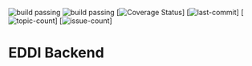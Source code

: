 ![build passing](https://badgen.net/badge/version/3.15.0/blue)
![build passing](https://badgen.net/badge/coverage/78.11%25/green)
[![Coverage Status][coveralls-src]]
[![last-commit][commit]]
[![topic-count][topic]]
[![issue-count][issue]]

[coveralls-src]: https://badgen.net/github/checks/testHTI/htiTest/develop/

[commit]: https://badgen.net/github/last-commit/testHTI/htiTest/develop/

[topic]: https://badgen.net/github/branches/testHTI/htiTest/



[issue]: https://badgen.net/github/issues/testHTI/htiTest
# EDDI Backend
